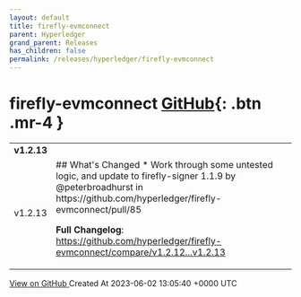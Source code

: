 ```yaml
---
layout: default
title: firefly-evmconnect
parent: Hyperledger
grand_parent: Releases
has_children: false
permalink: /releases/hyperledger/firefly-evmconnect
---
```


# firefly-evmconnect <span class="fs-3 right-align">[GitHub](https://github.com/hyperledger/firefly-evmconnect){: .btn .mr-4 }</span>


<div>
    <table>
        <tr>
            <td colspan="2">
                <b>
                    v1.2.13
                </b>
            </td>
        </tr>
        <tr>
            <td>
                <span class="chip">
                    v1.2.13
                </span>
            </td>
            <td>
                ## What's Changed
* Work through some untested logic, and update to firefly-signer 1.1.9 by @peterbroadhurst in https://github.com/hyperledger/firefly-evmconnect/pull/85


**Full Changelog**: https://github.com/hyperledger/firefly-evmconnect/compare/v1.2.12...v1.2.13
            </td>
        </tr>
    </table>
    <a href="https://github.com/hyperledger/firefly-evmconnect/releases/tag/v1.2.13" class=".btn">
        View on GitHub
    </a>
    <span class="right-align">
        Created At 2023-06-02 13:05:40 +0000 UTC
    </span>
</div>

